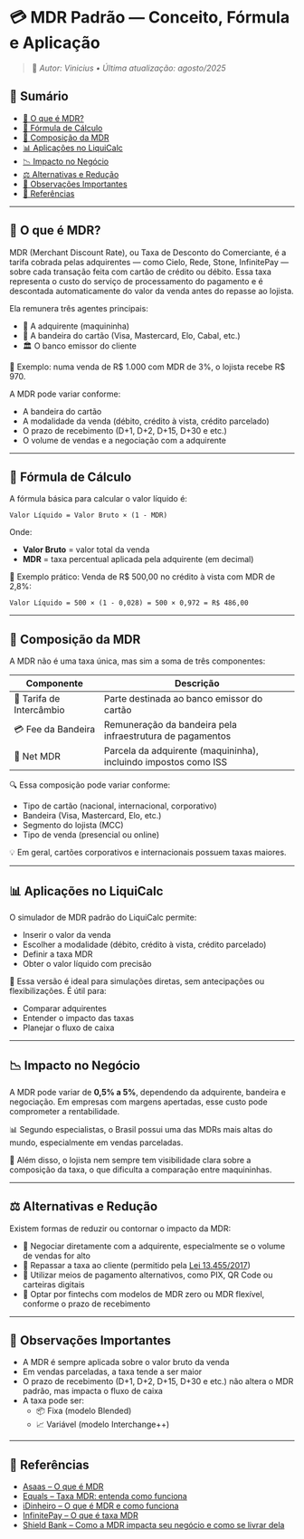 # 💳 MDR Padrão — Conceito, Fórmula e Aplicação

> 📘 _Autor: Vinicius • Última atualização: agosto/2025_

## 📑 Sumário

- [🧠 O que é MDR?](#-o-que-é-mdr)
- [📐 Fórmula de Cálculo](#-fórmula-de-cálculo)
- [🧩 Composição da MDR](#-composição-da-mdr)
- [📊 Aplicações no LiquiCalc](#-aplicações-no-liquicalc)
- [📉 Impacto no Negócio](#-impacto-no-negócio)
- [⚖️ Alternativas e Redução](#️-alternativas-e-redução)
- [📎 Observações Importantes](#-observações-importantes)
- [🔗 Referências](#-referências)

---

## 🧠 O que é MDR?

MDR (Merchant Discount Rate), ou Taxa de Desconto do Comerciante, é a tarifa cobrada pelas adquirentes — como Cielo, Rede, Stone, InfinitePay — sobre cada transação feita com cartão de crédito ou débito. Essa taxa representa o custo do serviço de processamento do pagamento e é descontada automaticamente do valor da venda antes do repasse ao lojista.

Ela remunera três agentes principais:

- 🏦 A adquirente (maquininha)  
- 🏁 A bandeira do cartão (Visa, Mastercard, Elo, Cabal, etc.)  
- 🏛️ O banco emissor do cliente  

📌 Exemplo: numa venda de R$ 1.000 com MDR de 3%, o lojista recebe R$ 970.

A MDR pode variar conforme:

- A bandeira do cartão  
- A modalidade da venda (débito, crédito à vista, crédito parcelado)  
- O prazo de recebimento (D+1, D+2, D+15, D+30 e etc.)  
- O volume de vendas e a negociação com a adquirente  

---

## 📐 Fórmula de Cálculo

A fórmula básica para calcular o valor líquido é:

```plaintext
Valor Líquido = Valor Bruto × (1 - MDR)
```

Onde:

- **Valor Bruto** = valor total da venda  
- **MDR** = taxa percentual aplicada pela adquirente (em decimal)

📌 Exemplo prático: Venda de R$ 500,00 no crédito à vista com MDR de 2,8%:

```plaintext
Valor Líquido = 500 × (1 - 0,028) = 500 × 0,972 = R$ 486,00
```

---

## 🧩 Composição da MDR

A MDR não é uma taxa única, mas sim a soma de três componentes:

| Componente               | Descrição                                                                 |
|--------------------------|---------------------------------------------------------------------------|
| 🏦 Tarifa de Intercâmbio | Parte destinada ao banco emissor do cartão                                |
| 💳 Fee da Bandeira        | Remuneração da bandeira pela infraestrutura de pagamentos                 |
| 🧾 Net MDR                | Parcela da adquirente (maquininha), incluindo impostos como ISS           |

🔍 Essa composição pode variar conforme:

- Tipo de cartão (nacional, internacional, corporativo)  
- Bandeira (Visa, Mastercard, Elo, etc.)  
- Segmento do lojista (MCC)  
- Tipo de venda (presencial ou online)  

💡 Em geral, cartões corporativos e internacionais possuem taxas maiores.

---

## 📊 Aplicações no LiquiCalc

O simulador de MDR padrão do LiquiCalc permite:

- Inserir o valor da venda  
- Escolher a modalidade (débito, crédito à vista, crédito parcelado)  
- Definir a taxa MDR  
- Obter o valor líquido com precisão  

🎯 Essa versão é ideal para simulações diretas, sem antecipações ou flexibilizações. É útil para:

- Comparar adquirentes  
- Entender o impacto das taxas  
- Planejar o fluxo de caixa  

---

## 📉 Impacto no Negócio

A MDR pode variar de **0,5% a 5%**, dependendo da adquirente, bandeira e negociação. Em empresas com margens apertadas, esse custo pode comprometer a rentabilidade.

📊 Segundo especialistas, o Brasil possui uma das MDRs mais altas do mundo, especialmente em vendas parceladas.

🚫 Além disso, o lojista nem sempre tem visibilidade clara sobre a composição da taxa, o que dificulta a comparação entre maquininhas.

---

## ⚖️ Alternativas e Redução

Existem formas de reduzir ou contornar o impacto da MDR:

- 🤝 Negociar diretamente com a adquirente, especialmente se o volume de vendas for alto  
- 💸 Repassar a taxa ao cliente (permitido pela [Lei 13.455/2017](https://www.planalto.gov.br/ccivil_03/_ato2015-2018/2017/lei/L13455.htm))  
- 📲 Utilizar meios de pagamento alternativos, como PIX, QR Code ou carteiras digitais  
- 🧪 Optar por fintechs com modelos de MDR zero ou MDR flexível, conforme o prazo de recebimento  

---

## 📎 Observações Importantes

- A MDR é sempre aplicada sobre o valor bruto da venda  
- Em vendas parceladas, a taxa tende a ser maior  
- O prazo de recebimento (D+1, D+2, D+15, D+30 e etc.) não altera o MDR padrão, mas impacta o fluxo de caixa  
- A taxa pode ser:
  - 📦 Fixa (modelo Blended)  
  - 📈 Variável (modelo Interchange++)  

---

## 🔗 Referências

- [Asaas – O que é MDR](https://blog.asaas.com/o-que-e-mdr/)  
- [Equals – Taxa MDR: entenda como funciona](https://equals.com.br/blog/taxa-mdr/)  
- [iDinheiro – O que é MDR e como funciona](https://www.idinheiro.com.br/financas-pessoais/o-que-e-mdr/)  
- [InfinitePay – O que é taxa MDR](https://blog.infinitepay.io/o-que-e-taxa-mdr/)  
- [Shield Bank – Como a MDR impacta seu negócio e como se livrar dela](https://shieldbank.com.br/blog/mdr-taxas-cartao/)  
